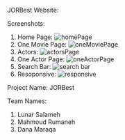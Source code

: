 JORBest Website:

Screenshots:

1. Home Page:
   ![homePage](https://github.com/202309-EKTA-JO-FSW/movie-project-team-titans/assets/80622950/3f14c400-944d-4264-a116-9411a6a26881)
2. One Movie Page:
   ![oneMoviePage](https://github.com/202309-EKTA-JO-FSW/movie-project-team-titans/assets/80622950/f806b788-c552-4e09-bbad-e2fcf22e6e55)
3. Actors:
   ![actorsPage](https://github.com/202309-EKTA-JO-FSW/movie-project-team-titans/assets/80622950/82f3c0ab-3093-4698-9236-7d17608a72b1)
4. One Actor Page:
   ![oneActorPage](https://github.com/202309-EKTA-JO-FSW/movie-project-team-titans/assets/80622950/b811a223-6c6c-4038-954a-771ecf972386)
5. Search Bar:
   ![search bar](https://github.com/202309-EKTA-JO-FSW/movie-project-team-titans/assets/80622950/ca45a5ac-1e40-4977-8f83-eb5737ea6adf)
6. Resoponsive: 
  ![responsive](https://github.com/202309-EKTA-JO-FSW/movie-project-team-titans/assets/80622950/cbc2aa1b-0287-4d73-96f7-49d9dcb12647)

Project Name: JORBest

Team Names:
1. Lunar Salameh
2. Mahmoud Rumaneh
3. Dana Maraqa

